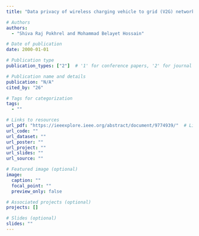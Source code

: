 ```yaml
---
title: "Data privacy of wireless charging vehicle to grid (V2G) networks with federated learning"

# Authors
authors:
  - "Shiva Raj Pokhrel and Mohammad Belayet Hossain"

# Date of publication
date: 2000-01-01

# Publication type
publication_types: ["2"]  # '1' for conference papers, '2' for journal articles, '3' for preprints

# Publication name and details
publication: "N/A"
cited_by: "26"

# Tags for categorization
tags:
  - ""

# Links to resources
url_pdf: "https://ieeexplore.ieee.org/abstract/document/9774939/"  # Link to the resource
url_code: ""
url_dataset: ""
url_poster: ""
url_project: ""
url_slides: ""
url_source: ""

# Featured image (optional)
image:
  caption: ""
  focal_point: ""
  preview_only: false

# Associated projects (optional)
projects: []

# Slides (optional)
slides: ""
---
```

